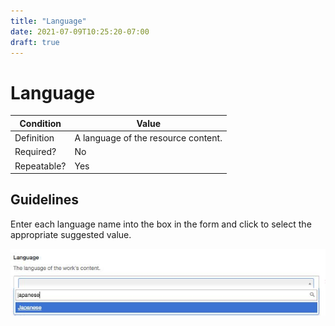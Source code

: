 ```yaml
---
title: "Language"
date: 2021-07-09T10:25:20-07:00
draft: true
---
```


# Language

| Condition  | Value |
|-------------|---------------------------|
| Definition  |  A language of the resource content. |
| Required?   | No                        |
| Repeatable? | Yes                        |

## Guidelines

Enter each language name into the box in the form and click to select the appropriate suggested value.

![Language form box](/LDR_MetadataCreationGuidelines_Language.jpg)
